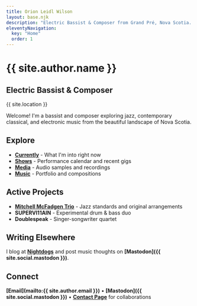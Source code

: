 ```yaml
---
title: Orion Leidl Wilson
layout: base.njk
description: "Electric Bassist & Composer from Grand Pré, Nova Scotia. Specializing in jazz, contemporary classical, and electronic music."
eleventyNavigation:
  key: "Home"
  order: 1
---
```


# {{ site.author.name }}

## Electric Bassist & Composer

{{ site.location }}

Welcome! I'm a bassist and composer exploring jazz, contemporary classical, and electronic music from the beautiful landscape of Nova Scotia.

## Explore

- **[Currently](/current/)** - What I'm into right now
- **[Shows](/shows/)** - Performance calendar and recent gigs  
- **[Media](/media/)** - Audio samples and recordings
- **[Music](/music/)** - Portfolio and compositions

## Active Projects

- **[Mitchell McFadgen Trio](https://mitchellmcfadgentrio.live/)** - Jazz standards and original arrangements
- **SUPERVI11AIN** - Experimental drum & bass duo
- **Doublespeak** - Singer-songwriter quartet

## Writing Elsewhere

I blog at **[Nightdogs](https://nightdogs.xyz)** and post music thoughts on **[Mastodon]({{ site.social.mastodon }})**.

## Connect

**[Email](mailto:{{ site.author.email }})** • **[Mastodon]({{ site.social.mastodon }})** • **[Contact Page](/contact/)** for collaborations
